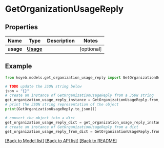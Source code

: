 # GetOrganizationUsageReply


## Properties

Name | Type | Description | Notes
------------ | ------------- | ------------- | -------------
**usage** | [**Usage**](Usage.md) |  | [optional] 

## Example

```python
from koyeb.models.get_organization_usage_reply import GetOrganizationUsageReply

# TODO update the JSON string below
json = "{}"
# create an instance of GetOrganizationUsageReply from a JSON string
get_organization_usage_reply_instance = GetOrganizationUsageReply.from_json(json)
# print the JSON string representation of the object
print(GetOrganizationUsageReply.to_json())

# convert the object into a dict
get_organization_usage_reply_dict = get_organization_usage_reply_instance.to_dict()
# create an instance of GetOrganizationUsageReply from a dict
get_organization_usage_reply_from_dict = GetOrganizationUsageReply.from_dict(get_organization_usage_reply_dict)
```
[[Back to Model list]](../README.md#documentation-for-models) [[Back to API list]](../README.md#documentation-for-api-endpoints) [[Back to README]](../README.md)


